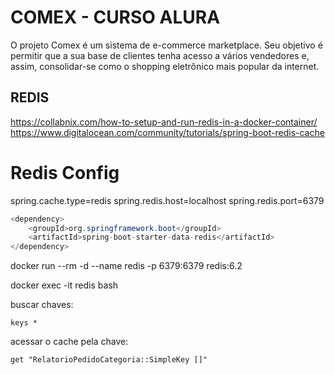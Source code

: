 # COMEX - CURSO ALURA #
O projeto Comex é um sistema de e-commerce marketplace. 
Seu objetivo é permitir que a sua base de clientes tenha acesso a vários vendedores e, assim,
consolidar-se como o shopping eletrônico mais popular da internet.

## REDIS

https://collabnix.com/how-to-setup-and-run-redis-in-a-docker-container/
https://www.digitalocean.com/community/tutorials/spring-boot-redis-cache

# Redis Config

spring.cache.type=redis
spring.redis.host=localhost
spring.redis.port=6379

``` java
<dependency>
    <groupId>org.springframework.boot</groupId>
    <artifactId>spring-boot-starter-data-redis</artifactId>
</dependency>
```

docker run --rm -d --name redis -p 6379:6379 redis:6.2

docker exec -it redis bash

buscar chaves:

	keys *

acessar o cache pela chave:

	get "RelatorioPedidoCategoria::SimpleKey []"